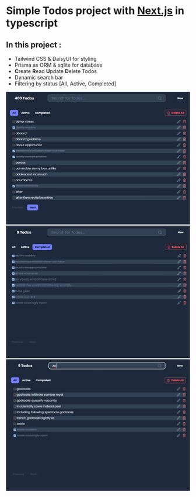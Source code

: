 # Simple Todos project with [Next.js](https://nextjs.org/) in typescript
## In this project :
<ul>
    <li>Tailwind CSS & DaisyUI for styling</li>
    <li>Prisma as ORM & sqlite for database</li>
    <li><b>C</b>reate <b>R</b>ead <b>U</b>pdate <b>D</b>elete Todos</li>
    <li>Dynamic search bar</li>
    <li>Filtering by status [All, Active, Completed]</li>
</ul>

<img src="./public/todos-1.jpg">
<img src="./public/todos-2.jpg">
<img src="./public/todos-3.jpg">
    
